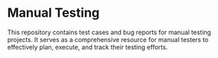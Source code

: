 # Manual Testing

This repository contains test cases and bug reports for manual testing projects. It serves as a comprehensive resource for manual testers to effectively plan, execute, and track their testing efforts.
